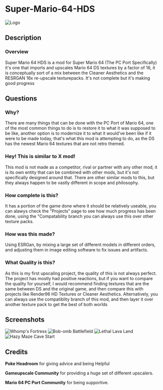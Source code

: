 # Super-Mario-64-HDS
![Logo](https://i.imgur.com/6yZo0kJ.png)
## Description
### Overview
Super Mario 64 HDS is a mod for Super Mario 64 (The PC Port Specifically) it's one that imports and upscales Mario 64 DS textures by a factor of 16, it is conceptually sort of a mix between the Cleaner Aesthetics and the RESRGAN 16x re-upscale texturepacks. It's not complete but it's making good progress
## Questions
### Why?
There are many things that can be done with the PC Port of Mario 64, one of the most common things to do is to restore it to what it was supposed to be like, another option is to modernize it to what it would've been like if it were to be made today, that's what this mod is attempting to do, as the DS has the newest Mario 64 textures that are not retro themed. 
### Hey! This is similar to X mod!
This mod is not made as a competitor, rival or partner with any other mod, it is its own entity that can be combined with other mods, but it's not specifically designed around that. There are other similar mods to this, but they always happen to be vastly different in scope and philosophy. 
### How complete is this?
It has a portion of the game done where it should be relatively useable, you can alawys check the "Projects" page to see how much progress has been done, using the "Compatability branch you can always use this over other texture packs.
### How was this made?
Using ESRGan, by mixing a large set of different models in different orders, and adjusting them in image editing software to fix issues and artifacts.
### What Quality is this?
As this is my first upscaling project, the quality of this is not always perfect. The project has mostly had positive reactions, but if you want to compare the quality for yourself, I would recommend finding textures that are the same between DS and the original game, and then compare this with projects like Render96 HD Textures or Cleaner Aesthetics. Alternatively, you can always use the compatiblity branch of this mod, and then layer it over another texture pack to get the best of both worlds
## Screenshots
![Whomp's Fortress](https://i.imgur.com/A7XoYhE.png)
![Bob-omb Battlefield](https://i.imgur.com/gBoFf6B.png)
![Lethal Lava Land](https://i.imgur.com/ltV2Ayj.png)
![Hazy Maze Cave Start](https://cdn.discordapp.com/attachments/710262518802677811/831913798470205491/Cave_Epic.png)
## Credits
**Poke Headroom** for giving advice and being Helpful

**Gameupscale Community** for providing a huge set of different upscalers.

**Mario 64 PC Port Community** for being supportive.

